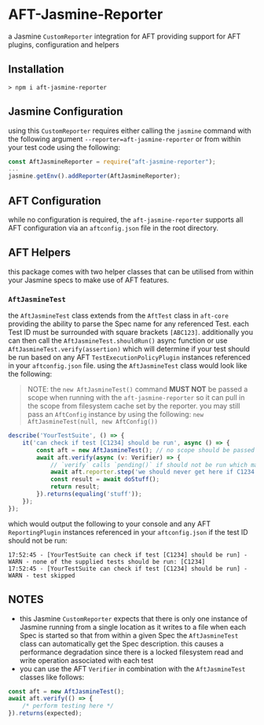 # AFT-Jasmine-Reporter
a Jasmine `CustomReporter` integration for AFT providing support for AFT plugins, configuration and helpers

## Installation
`> npm i aft-jasmine-reporter`

## Jasmine Configuration
using this `CustomReporter` requires either calling the `jasmine` command with the following argument `--reporter=aft-jasmine-reporter` or from within your test code using the following: 
```javascript
const AftJasmineReporter = require("aft-jasmine-reporter");
...
jasmine.getEnv().addReporter(AftJasmineReporter);
```

## AFT Configuration
while no configuration is required, the `aft-jasmine-reporter` supports all AFT configuration via an `aftconfig.json` file in the root directory.

## AFT Helpers
this package comes with two helper classes that can be utilised from within your Jasmine specs to make use of AFT features.

### `AftJasmineTest`
the `AftJasmineTest` class extends from the `AftTest` class in `aft-core` providing the ability to parse the Spec name for any referenced Test. each Test ID must be surrounded with square brackets `[ABC123]`. additionally you can then call the `AftJasmineTest.shouldRun()` async function or use `AftJasmineTest.verify(assertion)` which will determine if your test should be run based on any AFT `TestExecutionPolicyPlugin` instances referenced in your `aftconfig.json` file. using the `AftJasmineTest` class would look like the following:
> NOTE: the `new AftJasmineTest()` command **MUST NOT** be passed a scope when running with the `aft-jasmine-reporter` so it can pull in the scope from filesystem cache set by the reporter. you may still pass an `AftConfig` instance by using the following: `new AftJasmineTest(null, new AftConfig())`
```javascript
describe('YourTestSuite', () => {
    it('can check if test [C1234] should be run', async () => {
        const aft = new AftJasmineTest(); // no scope should be passed
        await aft.verify(async (v: Verifier) => {
            // `verify` calls `pending()` if should not be run which marks test as skipped
            await aft.reporter.step('we should never get here if C1234 should not be run');
            const result = await doStuff();
            return result;
        }).returns(equaling('stuff'));
    });
});
```
which would output the following to your console and any AFT `ReportingPlugin` instances referenced in your `aftconfig.json` if the test ID should not be run:
```text
17:52:45 - [YourTestSuite can check if test [C1234] should be run] - WARN - none of the supplied tests should be run: [C1234]
17:52:45 - [YourTestSuite can check if test [C1234] should be run] - WARN - test skipped
```

## NOTES
- this Jasmine `CustomReporter` expects that there is only one instance of Jasmine running from a single location as it writes to a file when each Spec is started so that from within a given Spec the `AftJasmineTest` class can automatically get the Spec description. this causes a performance degradation since there is a locked filesystem read and write operation associated with each test
- you can use the AFT `Verifier` in combination with the `AftJasmineTest` classes like follows:
```javascript
const aft = new AftJasmineTest();
await aft.verify(() => {
    /* perform testing here */
}).returns(expected);
```